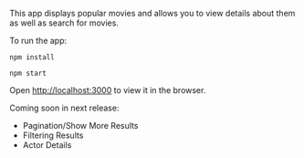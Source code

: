 This app displays popular movies and allows you to view details about them as well as search for movies.

To run the app:

`npm install`

`npm start`

Open [http://localhost:3000](http://localhost:3000) to view it in the browser.

Coming soon in next release:
- Pagination/Show More Results
- Filtering Results
- Actor Details
